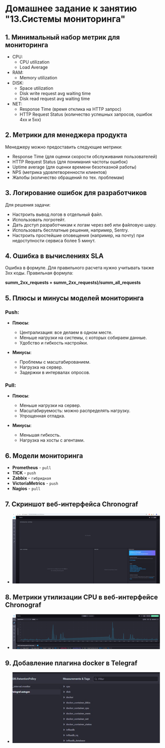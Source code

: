 # Домашнее задание к занятию "13.Системы мониторинга"

## 1. Минимальный набор метрик для мониторинга


- CPU:
  - CPU utilization
  - Load Average
- RAM:
  - Memory utilization
- DISK:
  - Space utilization
  - Disk write request avg waiting time
  - Disk read request avg waiting time
- NET:
  - Response Time (время отклика на HTTP запрос)
  - HTTP Request Status (количество успешных запросов, ошибок 4xx и 5xx)

## 2. Метрики для менеджера продукта

Менеджеру можно предоставить следующие метрики:

- Response Time (для оценки скорости обслуживания пользователей)
- HTTP Request Status (для понимания частоты ошибок)
- Uptime average (для оценки времени безотказной работы)
- NPS (метрика удовлетворенности клиентов)
- Жалобы (количество обращений по тех. проблемам)

## 3. Логирование ошибок для разработчиков

Для решения задачи:

- Настроить вывод логов в отдельный файл.
- Использовать логротейт.
- Дать доступ разработчикам к логам через веб или файловую шару.
- Использовать бесплатные решения, например, Sentry.
- Настроить простейшие оповещения (например, на почту) при недоступности сервиса более 5 минут.

## 4. Ошибка в вычислениях SLA


Ошибка в формуле. Для правильного расчета нужно учитывать также 3xx коды. Правильная формула:

**summ_2xx_requests + summ_2xx_requests)/summ_all_requests**


## 5. Плюсы и минусы моделей мониторинга

### Push:

- **Плюсы**:
  - Централизация: все делаем в одном месте.
  - Меньше нагрузки на системы, с которых собираем данные.
  - Удобство и гибкость настройки.

- **Минусы**:
  - Проблемы с масштабированием.
  - Нагрузка на сервер.
  - Задержки в интервалах опросов.

### Pull:

- **Плюсы**:
  - Меньше нагрузки на сервер.
  - Масштабируемость: можно распределять нагрузку.
  - Упрощенная отладка.

- **Минусы**:
  - Меньшая гибкость.
  - Нагрузка на хосты с агентами.

## 6. Модели мониторинга


- **Prometheus** - `pull`
- **TICK** - `push`
- **Zabbix** - `гибридная`
- **VictoriaMetrics** - `push`
- **Nagios** - `pull`


## 7. Скриншот веб-интерфейса Chronograf


- ![Скриншот 7](./images/7.png)

## 8. Метрики утилизации CPU в веб-интерфейсе Chronograf


- ![Скриншот 8](./images/8.png)

## 9. Добавление плагина docker в Telegraf


- ![Скриншот 9](./images/9.png)




